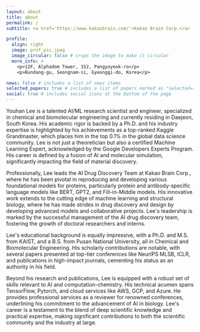 ```yaml
---
layout: about
title: about
permalink: /
subtitle: <a href='https://www.kakaobrain.com/'>Kakao Brain Corp.</a>

profile:
  align: right
  image: prof_pic.jpeg
  image_circular: false # crops the image to make it circular
  more_info: >
    <p>12F, Alphadom Tower, 152, Pangyoyeok-ro</p>
    <p>Bundang-gu, Seongnam-si, Gyeonggi-do, Korea</p>

news: false # includes a list of news items
selected_papers: true # includes a list of papers marked as "selected={true}"
social: true # includes social icons at the bottom of the page
---
```


Youhan Lee is a talented AI/ML research scientist and engineer, specialized in chemical and biomolecular engineering and currently residing in Daejeon, South Korea. His academic rigor is backed by a Ph.D. and his industry expertise is highlighted by his achievements as a top-ranked Kaggle Grandmaster, which places him in the top 0.1% in the global data science community. Lee is not just a theoretician but also a certified Machine Learning Expert, acknowledged by the Google Developers Experts Program. His career is defined by a fusion of AI and molecular simulation, significantly impacting the field of material discovery.

Professionally, Lee leads the AI Drug Discovery Team at Kakao Brain Corp., where he has been pivotal in reproducing and developing various foundational models for proteins, particularly protein and antibody-specific language models like BERT, GPT2, and Fill-in-Middle models. His innovative work extends to the cutting edge of machine learning and structural biology, where he has made strides in drug discovery and design by developing advanced models and collaborative projects. Lee's leadership is marked by the successful management of the AI drug discovery team, fostering the growth of doctoral researchers and interns.

Lee's educational background is equally impressive, with a Ph.D. and M.S. from KAIST, and a B.S. from Pusan National University, all in Chemical and Biomolecular Engineering. His scholarly contributions are notable, with several papers presented at top-tier conferences like NeurIPS MLSB, ICLR, and publications in high-impact journals, cementing his status as an authority in his field.

Beyond his research and publications, Lee is equipped with a robust set of skills relevant to AI and computation-chemistry. His technical acumen spans TensorFlow, Pytorch, and cloud services like AWS, GCP, and Azure. He provides professional services as a reviewer for renowned conferences, underlining his commitment to the advancement of AI in biology. Lee's career is a testament to the blend of deep scientific knowledge and practical expertise, making significant contributions to both the scientific community and the industry at large.
